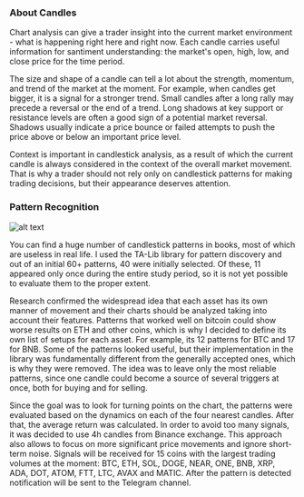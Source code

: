 ### About Candles

Chart analysis can give a trader insight into the current market environment - what is happening right here and right now. Each candle carries useful information for santiment understanding: the market's open, high, low, and close price for the time period.

The size and shape of a candle can tell a lot about the strength, momentum, and trend of the market at the moment. For example, when candles get bigger, it is a signal for a stronger trend. Small candles after a long rally may precede a reversal or the end of a trend. Long shadows at key support or resistance levels are often a good sign of a potential market reversal. Shadows usually indicate a price bounce or failed attempts to push the price above or below an important price level.

Context is important in candlestick analysis, as a result of which the current candle is always considered in the context of the overall market movement. That is why a trader should not rely only on candlestick patterns for making trading decisions, but their appearance deserves attention.

### Pattern Recognition

![alt text](https://www.tradingview.com/x/UF4uIhLq/)

You can find a huge number of candlestick patterns in books, most of which are useless in real life. I used the TA-Lib library for pattern discovery and out of an initial 60+ patterns, 40 were initially selected. Of these, 11 appeared only once during the entire study period, so it is not yet possible to evaluate them to the proper extent.

Research confirmed the widespread idea that each asset has its own manner of movement and their charts should be analyzed taking into account their features. Patterns that worked well on bitcoin could show worse results on ETH and other coins, which is why I decided to define its own list of setups for each asset. For example, its 12 patterns for BTC and 17 for BNB. Some of the patterns looked useful, but their implementation in the library was fundamentally different from the generally accepted ones, which is why they were removed. The idea was to leave only the most reliable patterns, since one candle could become a source of several triggers at once, both for buying and for selling.

Since the goal was to look for turning points on the chart, the patterns were evaluated based on the dynamics on each of the four nearest candles. After that, the average return was calculated. In order to avoid too many signals, it was decided to use 4h candles from Binance exchange. This approach also allows to focus on more significant price movements and ignore short-term noise. Signals will be received for 15 coins with the largest trading volumes at the moment: BTC, ETH, SOL, DOGE, NEAR, ONE, BNB, XRP, ADA, DOT, ATOM, FTT, LTC, AVAX and MATIC. After the pattern is detected notification will be sent to the Telegram channel.
